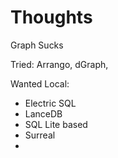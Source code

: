 # Thoughts

Graph Sucks

Tried: Arrango, dGraph, 

Wanted Local: 
- Electric SQL
- LanceDB
- SQL Lite based
- Surreal
- 